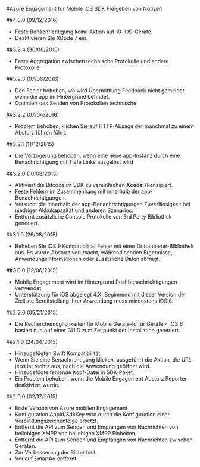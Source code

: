 <properties
    pageTitle="Azure Engagement für Mobile iOS SDK Versionsinformationen | Microsoft Azure"
    description="Neuesten Updates und Verfahren für iOS SDK für Azure Mobile Engagement"
    services="mobile-engagement"
    documentationCenter="mobile"
    authors="piyushjo"
    manager="erikre"
    editor="" />

<tags
    ms.service="mobile-engagement"
    ms.workload="mobile"
    ms.tgt_pltfrm="mobile-ios"
    ms.devlang="objective-c"
    ms.topic="article"
    ms.date="09/12/2016"
    ms.author="piyushjo" />

#<a name="azure-mobile-engagement-ios-sdk-release-notes"></a>Azure Engagement für Mobile iOS SDK Freigeben von Notizen

##<a name="400-09122016"></a>4.0.0 (09/12/2016)

-   Feste Benachrichtigung keine Aktion auf 10-iOS-Geräte.
-   Deaktivieren Sie XCode 7 ein.

##<a name="324-06302016"></a>3.2.4 (30/06/2016)

-   Feste Aggregation zwischen technische Protokolle und andere Protokolle.

##<a name="323-06072016"></a>3.2.3 (07/06/2016)

-   Den Fehler behoben, wo wird Übermittlung Feedback nicht gemeldet, wenn die app im Hintergrund befindet.
-   Optimiert das Senden von Protokollen technische.

##<a name="322-04072016"></a>3.2.2 (07/04/2016)

-   Problem behoben, klicken Sie auf HTTP-Absage der manchmal zu einem Absturz führen führt.

##<a name="321-12112015"></a>3.2.1 (11/12/2015)

-   Die Verzögerung behoben, wenn eine neue app-Instanz durch eine Benachrichtigung mit Tiefe Links ausgelöst wird

##<a name="320-10082015"></a>3.2.0 (10/08/2015)

-   Aktiviert die Bitcode im SDK zu vereinfachen **Xcode 7**konzipiert.
-   Feste Fehlern im Zusammenhang mit innerhalb der app-Benachrichtigungen.
-   Versucht die innerhalb der app-Benachrichtigungen Zuverlässigkeit bei niedriger Akkukapazität und anderen Szenarios.
-   Entfernt zusätzliche Console Protokolle von 3rd Party Bibliothek generiert.

##<a name="310-08262015"></a>3.1.0 (26/08/2015)

-   Beheben Sie iOS 9 Kompatibilität Fehler mit einer Drittanbieter-Bibliothek aus. Es wurde Absturz verursacht, während senden Ergebnisse, Anwendungsinformationen oder zusätzliche Daten abfragt.

##<a name="300-06192015"></a>3.0.0 (19/06/2015)

-   Mobile Engagement wird im Hintergrund Pushbenachrichtigungen verwendet.
-   Unterstützung für iOS abgelegt 4.X. Beginnend mit dieser Version der Zielliste Bereitstellung Ihrer Anwendung muss mindestens iOS 6.

##<a name="220-05212015"></a>2.2.0 (05/21/2015)

-   Die Recherchemöglichkeiten für Mobile Geräte-Id für Geräte < iOS 6 basiert nun auf einer GUID zum Zeitpunkt der Installation generiert.

##<a name="210-04242015"></a>2.1.0 (24/04/2015)

-   Hinzugefügten Swift Kompatibilität.
-   Wenn Sie eine Benachrichtigung klicken, ausgeführt die Aktion, die URL jetzt ist rechts aus, nach die Anwendung geöffnet wird.
-   Hinzugefügte fehlende Kopf-Datei in SDK-Paket.
-   Ein Problem behoben, wenn die Mobile Engagement Absturz Reporter deaktiviert wurde.

##<a name="200-02172015"></a>2.0.0 (02/17/2015)

-   Erste Version von Azure mobilen Engagement
-   Konfiguration AppId/SdkKey wird durch die Konfiguration einer Verbindungszeichenfolge ersetzt.
-   Entfernt die API zum Senden und Empfangen von Nachrichten von beliebigen XMPP von beliebigen XMPP Einheiten.
-   Entfernt die API zum Senden und Empfangen von Nachrichten zwischen Geräten.
-   Zur Verbesserung der Sicherheit.
-   Verlauf SmartAd entfernt.
